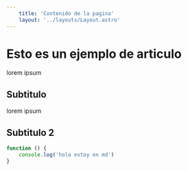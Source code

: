 ```yaml
---
    title: 'Contenido de la pagina'
    layout: '../layouts/Layout.astro'
---
```

# Esto es un ejemplo de articulo

lorem ipsum 

## Subtitulo

lorem ipsum

## Subtitulo 2


```javascript
function () {
    console.log('hola estoy en md')
}
```